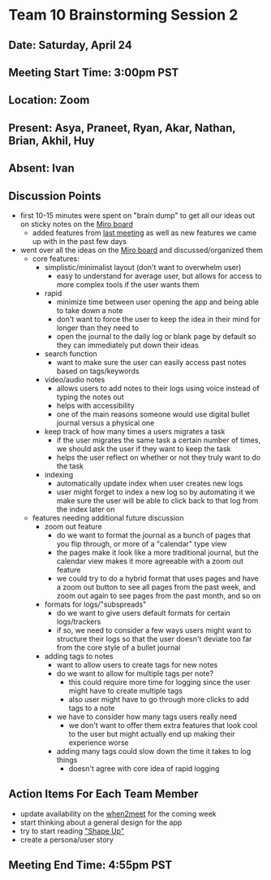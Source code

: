 # Team 10 Brainstorming Session 2
## Date: Saturday, April 24
## Meeting Start Time: 3:00pm PST
## Location: Zoom
## Present: Asya, Praneet, Ryan, Akar, Nathan, Brian, Akhil, Huy
## Absent: Ivan
## Discussion Points
- first 10-15 minutes were spent on "brain dump" to get all our ideas out on sticky notes on the [Miro board](https://miro.com/app/board/o9J_lI_Oubw=/)
  - added features from [last meeting](/admin/meetings/042121-brainstorming.md) as well as new features we came up with in the past few days
- went over all the ideas on the [Miro board](https://miro.com/app/board/o9J_lI_Oubw=/) and discussed/organized them
  - core features:
    - simplistic/minimalist layout (don't want to overwhelm user)
      - easy to understand for average user, but allows for access to more complex tools if the user wants them
    - rapid
      - minimize time between user opening the app and being able to take down a note
      - don't want to force the user to keep the idea in their mind for longer than they need to
      - open the journal to the daily log or blank page by default so they can immediately put down their ideas
    - search function
      - want to make sure the user can easily access past notes based on tags/keywords
    - video/audio notes
      - allows users to add notes to their logs using voice instead of typing the notes out
      - helps with accessibility
      - one of the main reasons someone would use digital bullet journal versus a physical one
    - keep track of how many times a users migrates a task
      - if the user migrates the same task a certain number of times, we should ask the user if they want to keep the task
      - helps the user reflect on whether or not they truly want to do the task
    - indexing
      - automatically update index when user creates new logs
      - user might forget to index a new log so by automating it we make sure the user will be able to click back to that log from the index later on
  - features needing additional future discussion
    - zoom out feature
      - do we want to format the journal as a bunch of pages that you flip through, or more of a "calendar" type view
      - the pages make it look like a more traditional journal, but the calendar view makes it more agreeable with a zoom out feature
      - we could try to do a hybrid format that uses pages and have a zoom out button to see all pages from the past week, and zoom out again to see pages from the past month, and so on
    - formats for logs/"subspreads"
      - do we want to give users default formats for certain logs/trackers
      - if so, we need to consider a few ways users might want to structure their logs so that the user doesn't deviate too far from the core style of a bullet journal
    - adding tags to notes
      - want to allow users to create tags for new notes
      - do we want to allow for multiple tags per note?
        - this could require more time for logging since the user might have to create multiple tags
        - also user might have to go through more clicks to add tags to a note
      - we have to consider how many tags users really need
        - we don't want to offer them extra features that look cool to the user but might actually end up making their experience worse
      - adding many tags could slow down the time it takes to log things
        - doesn't agree with core idea of rapid logging
## Action Items For Each Team Member
- update availability on the [when2meet](https://www.when2meet.com/?11603179-567pm) for the coming week
- start thinking about a general design for the app
- try to start reading ["Shape Up"](https://basecamp.com/shapeup)
- create a persona/user story
## Meeting End Time: 4:55pm PST